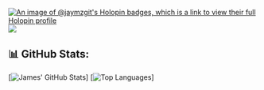 [![An image of @jaymzgit's Holopin badges, which is a link to view their full Holopin profile](https://holopin.me/jaymzgit)](https://holopin.io/@jaymzgit)
[![](https://img.shields.io/badge/-@jaymzgit-%23181717?style=flat-square&logo=github)](https://github.com/jaymzgit)
## 📊 GitHub Stats:
[![James' GitHub Stats](https://github-readme-stats.vercel.app/api?username=jaymzgit&show_icons=true&theme=dracula&count_private=true)]
[![Top Languages](https://github-readme-stats.vercel.app/api/top-langs/?username=jaymzgit&layout=compact&hide=css,html,handlebars)]

